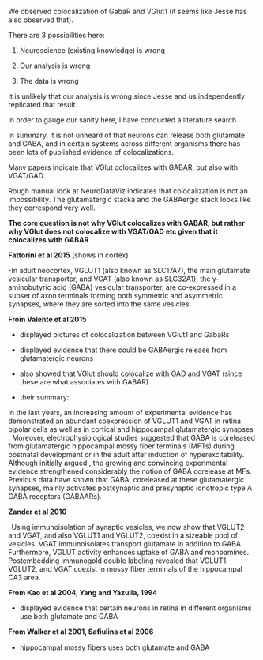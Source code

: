 We observed colocalization of GabaR and VGlut1 (it seems like Jesse has also observed that).

There are 3 possibilities here: 

1. Neuroscience (existing knowledge) is wrong 

2. Our analysis is wrong

3. The data is wrong

It is unlikely that our analysis is wrong since Jesse and us independently replicated that result. 

In order to gauge our sanity here, I have conducted a literature search. 

In summary, it is not unheard of that neurons can release both glutamate and GABA, and in certain systems across different organisms there has been lots of published evidence of colocalizations. 

Many papers indicate that VGlut colocalizes with GABAR, but also with VGAT/GAD.

Rough manual look at NeuroDataViz indicates that colocalization is not an impossibility. The glutamatergic stacka and the GABAergic stack looks like they correspond very well.

**The core question is not why VGlut colocalizes with GABAR, but rather why VGlut does not colocalize with VGAT/GAD etc given that it colocalizes with GABAR**

**Fattorini et al 2015** (shows in cortex)

-In adult neocortex, VGLUT1 (also known as SLC17A7), the main glutamate vesicular transporter, and VGAT (also known as SLC32A1), the γ‐aminobutyric acid (GABA) vesicular transporter, are co‐expressed in a subset of axon terminals forming both symmetric and asymmetric synapses, where they are sorted into the same vesicles. 


**From Valente et al 2015**

- displayed pictures of colocalization between VGlut1 and GabaRs 

- displayed evidence that there could be GABAergic release from glutamatergic neurons
 
- also showed that VGlut should colocalize with GAD and VGAT (since these are what associates with GABAR)

- their summary: 

In the last years, an increasing amount of experimental evidence has demonstrated an abundant coexpression
of VGLUT1 and VGAT in retina bipolar cells as well as in cortical and hippocampal glutamatergic synapses
. Moreover, electrophysiological studies suggested that  GABA is coreleased from glutamatergic hippocampal 
mossy fiber terminals (MFTs) during postnatal development or in the adult after induction of hyperexcitability. 
Although initially argued , the growing and convincing experimental evidence  strengthened considerably the notion of GABA
corelease at MFs. Previous data have shown that GABA, coreleased at these glutamatergic synapses, mainly activates postsynaptic
 and presynaptic ionotropic type A GABA receptors (GABAARs).
 
 **Zander et al 2010**
 
 -Using immunoisolation of synaptic vesicles, we now show that VGLUT2 and VGAT, and also VGLUT1 and VGLUT2, coexist in a sizeable pool of vesicles. VGAT immunoisolates transport glutamate in addition to GABA. Furthermore, VGLUT activity enhances uptake of GABA and monoamines. Postembedding immunogold double labeling revealed that VGLUT1, VGLUT2, and VGAT coexist in mossy fiber terminals of the hippocampal CA3 area. 
 
**From Kao et al 2004, Yang and Yazulla, 1994**

- displayed evidence that certain neurons in retina in different organisms use both glutamate and GABA


**From Walker et al 2001, Safiulina et al 2006**

- hippocampal mossy ﬁbers uses both glutamate and GABA
